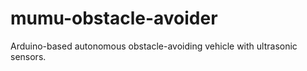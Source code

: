 # mumu-obstacle-avoider
Arduino-based autonomous obstacle-avoiding vehicle with ultrasonic sensors.
